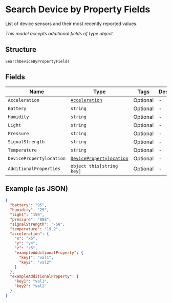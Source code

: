 
# Search Device by Property Fields

List of device sensors and their most recently reported values.

*This model accepts additional fields of type object.*

## Structure

`SearchDeviceByPropertyFields`

## Fields

| Name | Type | Tags | Description |
|  --- | --- | --- | --- |
| `Acceleration` | [`Acceleration`](../../doc/models/acceleration.md) | Optional | - |
| `Battery` | `string` | Optional | - |
| `Humidity` | `string` | Optional | - |
| `Light` | `string` | Optional | - |
| `Pressure` | `string` | Optional | - |
| `SignalStrength` | `string` | Optional | - |
| `Temperature` | `string` | Optional | - |
| `DevicePropertylocation` | [`DevicePropertylocation`](../../doc/models/device-propertylocation.md) | Optional | - |
| `AdditionalProperties` | `object this[string key]` | Optional | - |

## Example (as JSON)

```json
{
  "battery": "95",
  "humidity": "29",
  "light": "150",
  "pressure": "888",
  "signalStrength": "-58",
  "temperature": "19.2",
  "acceleration": {
    "x": "x6",
    "y": "y4",
    "z": "z6",
    "exampleAdditionalProperty": {
      "key1": "val1",
      "key2": "val2"
    }
  },
  "exampleAdditionalProperty": {
    "key1": "val1",
    "key2": "val2"
  }
}
```

